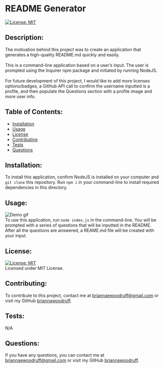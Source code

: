 
  # README Generator
  [![License: MIT](https://img.shields.io/badge/License-MIT-yellow.svg)](https://opensource.org/licenses/MIT)

  ## Description:
  The motivation behind this project was to create an application that generates a high-quality README.md quickly and easily. <br /><br />  This is a command-line application based on a user’s input. The user is prompted using the Inquirer npm package and initiated by running NodeJS. <br /><br />  For future development of this project, I would like to add more licenses options/badges, a GitHub API call to confirm the username inputted is a profile, and then populate the Questions section with a profile image and more user info.
  <br />

  ## Table of Contents:
  * [Installation](#installation)
  * [Usage](#usage)
  * [License](#license)
  * [Contributing](#contributing)
  * [Tests](#tests)
  * [Questions](#questions)

  ## Installation:
  To install this application, confirm NodeJS is installed on your computer and `git clone` this repository. Run `npm i` in your command-line to install required dependencies in this directory.
  <br />
  
  ## Usage:
  ![Demo gif](media/README-demo.gif) <br /> To use this application, run `node index.js` in the command-line. You will be prompted with a series of questions that will be inputted in the README. After all the questions are answered, a REAME.md file will be created with your input.
  <br />

  ## License: 
  [![License: MIT](https://img.shields.io/badge/License-MIT-yellow.svg)](https://opensource.org/licenses/MIT)
  <br />
  Licensed under MIT License.
  <br />

  ## Contributing:
  To contribute to this project, contact me at 
  briannaewoodruff@gmail.com or visit my GitHub [briannawoodruff](https://github.com/briannawoodruff).
  <br />

  ## Tests:
  N/A
  <br />
  
  ## Questions:
  If you have any questions, you can contact me at briannaewoodruff@gmail.com or visit my GitHub [briannawoodruff](https://github.com/briannawoodruff).
  